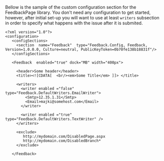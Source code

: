 Bellow is the sample of the custom configuration section for the FeedbackPage library. You don't need any configuration to get started, however, after initial set-up you will want to use at least `writers` subsection in order to specify what happens with the issue after it is submited.

```
<?xml version="1.0"?>
<configuration>
   <configSections>
     <section  name="Feedback"  type="Feedback.Config, Feedback, Version=1.0.0.0, Culture=neutral, PublicKeyToken=0b70fe138b18831f"/>  
   </configSections>
  
   <Feedback  enabled="true" dock="MB" width="400px">

     <header>Some header</header>
     <title><![CDATA[  <br/><em>Some Title</em> ]]> </title>

     <writers>
       <writer enabled ="false" type="Feedback.DefaultWriters.EmailWriter">
         <Smtp>12.35.1.31</Smtp>
         <Email>majki@somehost.com</Email>
       </writer>

       <writer enabled ="true" type="Feedback.DefaultWriters.TextWriter" />
     </writers>

     <exclude>
        http://mydomain.com/DisabledPage.aspx
        http://mydomain.com/DisabledBranch*
     </exclude>

   </Feedback>
```